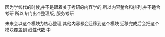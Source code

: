 
因为学线代的时候,并不是跟着关于考研的内容学的,所以内容整合和排列,并不适合考研
所以专门出个整理版, 服务考研


未来会以这个模块为核心整理,其他内容都会迁移到这个模块
迁移完成后会把这个模块覆盖到 线性代数 中
